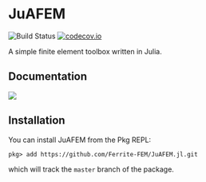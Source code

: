 # JuAFEM

![Build Status](https://github.com/Ferrite-FEM/JuAFEM.jl/workflows/CI/badge.svg?event=push)
[![codecov.io](http://codecov.io/github/Ferrite-FEM/JuAFEM.jl/coverage.svg?branch=master)](http://codecov.io/github/Ferrite-FEM/JuAFEM.jl?branch=master)

A simple finite element toolbox written in Julia.

## Documentation

[![][docs-dev-img]][docs-dev-url]

## Installation
You can install JuAFEM from the Pkg REPL:
```
pkg> add https://github.com/Ferrite-FEM/JuAFEM.jl.git
```
which will track the `master` branch of the package.


[docs-dev-img]: https://img.shields.io/badge/docs-dev-blue.svg
[docs-dev-url]: http://kristofferc.github.io/JuAFEM.jl/dev/
